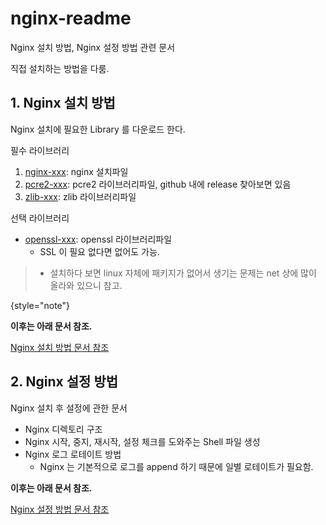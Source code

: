 # nginx-readme

Nginx 설치 방법, Nginx 설정 방법 관련 문서

직접 설치하는 방법을 다룸.

## 1. Nginx 설치 방법

Nginx 설치에 필요한 Library 를 다운로드 한다.

필수 라이브러리
1. [nginx-xxx](https://nginx.org/): nginx 설치파일
2. [pcre2-xxx](https://github.com/PCRE2Project/pcre2): pcre2 라이브러리파일, github 내에 release 찾아보면 있음
3. [zlib-xxx](https://zlib.net/): zlib 라이브러리파일

선택 라이브러리

* [openssl-xxx](https://www.openssl.org/): openssl 라이브러리파일
  * SSL 이 필요 없다면 없어도 가능.

> * 설치하다 보면 linux 자체에 패키지가 없어서 생기는 문제는 net 상에 많이 올라와 있으니 참고.
>
{style="note"}

__이후는 아래 문서 참조.__

<a href="nginx-setup.md">Nginx 설치 방법 문서 참조</a>

## 2. Nginx 설정 방법

Nginx 설치 후 설정에 관한 문서
* Nginx 디렉토리 구조
* Nginx 시작, 중지, 재시작, 설정 체크를 도와주는 Shell 파일 생성
* Nginx 로그 로테이트 방법
  * Nginx 는 기본적으로 로그를 append 하기 때문에 일별 로테이트가 필요함.

__이후는 아래 문서 참조.__

<a href="nginx-config.md">Nginx 설정 방법 문서 참조</a>
